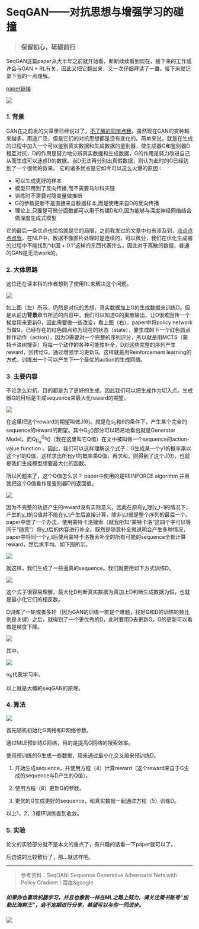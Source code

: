 # SeqGAN——对抗思想与增强学习的碰撞


>### 保留初心，砥砺前行

SeqGAN这篇paper从大半年之前就开始看，断断续续看到现在，接下来的工作或许会与GAN + RL有关，因此又把它翻出来，又一次仔细拜读了一番。接下来就记录下我的一点理解。

[paper链接](https://arxiv.org/abs/1609.05473)

![](http://upload-images.jianshu.io/upload_images/6274743-813e9846fabc192c.png?imageMogr2/auto-orient/strip%7CimageView2/2/w/1240)

### 1. 背景

GAN在之前发的文章里已经说过了，[不了解的同学点我](http://www.jianshu.com/p/29948a5c5560)，虽然现在GAN的变种越来越多，用途广泛，但是它们的对抗思想都是没有变化的。简单来说，就是在生成的过程中加入一个可以鉴别真实数据和生成数据的鉴别器，使生成器G和鉴别器D相互对抗，D的作用是努力地分辨真实数据和生成数据，G的作用是努力改进自己从而生成可以迷惑D的数据。当D无法再分别出真假数据，则认为此时的G已经达到了一个很优的效果。
它的诸多优点是它如今可以这么火爆的原因：
- 可以生成更好的样本
- 模型只用到了反向传播,而不需要马尔科夫链
- 训练时不需要对隐变量做推断
- G的参数更新不是直接来自数据样本,而是使用来自D的反向传播
- 理论上,只要是可微分函数都可以用于构建D和G,因为能够与深度神经网络结合做深度生成式模型

它的最后一条优点也恰恰就是它的局限，之前我发过的文章中也有涉及到，[点点点点点我](http://www.jianshu.com/p/32e164883eab)，在NLP中，数据不像图片处理时是连续的，可以微分，我们在优化生成器的过程中不能找到“中国 + 0.1”这样的东西代表什么，因此对于离散的数据，普通的GAN是无法work的。

### 2. 大体思路

这位还在读本科的作者想到了使用RL来解决这个问题。

![](http://upload-images.jianshu.io/upload_images/6274743-aa3614c289190fc4.png?imageMogr2/auto-orient/strip%7CimageView2/2/w/1240)

如上图（左）所示，仍然是对抗的思想，真实数据加上G的生成数据来训练D。但是从前边**背景**章节所述的内容中，我们可以知道G的离散输出，让D很难回传一个梯度用来更新G，因此需要做一些改变，看上图（右），paper中将policy network当做G，已经存在的红色圆点称为现在的状态（state），要生成的下一个红色圆点称作动作（action），因为D需要对一个完整的序列评分，所以就是用MCTS（蒙特卡洛树搜索）将每一个动作的各种可能性补全，D对这些完整的序列产生reward，回传给G，通过增强学习更新G。这样就是用Reinforcement learning的方式，训练出一个可以产生下一个最优的action的生成网络。


### 3. 主要内容

不论怎么对抗，目的都是为了更好的生成，因此我们可以把生成作为切入点。生成器G的目标是生成sequence来最大化reward的期望。

![](http://upload-images.jianshu.io/upload_images/6274743-259c9acf3c5ad623.png?imageMogr2/auto-orient/strip%7CimageView2/2/w/1240)

在这里把这个reward的期望叫做J(θ)。就是在s<sub>0</sub>和θ的条件下，产生某个完全的sequence的reward的期望。其中G<sub>θ</sub>()部分可以轻易地看出就是Generator Model。而Q<sub>D<sub>φ</sub></sub><sup>G<sub>θ</sub></sup>()（我在这里叫它Q值）在文中被叫做一个sequence的action-value function 。因此，我们可以这样理解这个式子：G生成某一个y1的概率乘以这个y1的Q值，这样求出所有y1的概率乘Q值，再求和，则得到了这个J(θ)，也就是我们生成模型想要最大化的函数。

所以问题来了，这个Q值怎么求？
paper中使用的是REINFORCE algorithm 并且就把这个Q值看作是鉴别器D的返回值。

![](http://upload-images.jianshu.io/upload_images/6274743-98ea47ced53c8340.png?imageMogr2/auto-orient/strip%7CimageView2/2/w/1240)

因为不完整的轨迹产生的reward没有实际意义，因此在原有y_1到y_t-1的情况下，产生的y_t的Q值并不能在y_t产生后直接计算，除非y_t就是整个序列的最后一个。paper中想了一个办法，使用蒙特卡洛搜索（就我所知“蒙特卡洛”这四个字可以等同于“随意”）将y_t后的内容进行补全。既然是随意补全就说明会产生多种情况，paper中将同一个y_t后使用蒙特卡洛搜索补全的所有可能的sequence全都计算reward，然后求平均。如下图所示。

![](http://upload-images.jianshu.io/upload_images/6274743-af9e4f70c4940b2a.png?imageMogr2/auto-orient/strip%7CimageView2/2/w/1240)

就这样，我们生成了一些逼真的sequence。我们就要用如下方式训练D。

![](http://upload-images.jianshu.io/upload_images/6274743-254fb122708f3885.png?imageMogr2/auto-orient/strip%7CimageView2/2/w/1240)

这个式子很容易理解，最大化D判断真实数据为真加上D判断生成数据为假，也就是最小化它们的相反数。

D训练了一轮或者多轮（因为GAN的训练一直是个难题，找好G和D的训练轮数比例是关键）之后，就得到了一个更优秀的D，此时要用D去更新G。G的更新可以看做是梯度下降。

![](http://upload-images.jianshu.io/upload_images/6274743-d6a6905d402e92f4.png?imageMogr2/auto-orient/strip%7CimageView2/2/w/1240)

其中，

![](http://upload-images.jianshu.io/upload_images/6274743-b177a6f8ab9eb841.png?imageMogr2/auto-orient/strip%7CimageView2/2/w/1240)

α<sub>h</sub>代表学习率。

以上就是大概的seqGAN的原理。

### 4. 算法

![](http://upload-images.jianshu.io/upload_images/6274743-62525a29c0fa2b8b.png?imageMogr2/auto-orient/strip%7CimageView2/2/w/1240)

首先随机初始化G网络和D网络参数。

通过MLE预训练G网络，目的是提高G网络的搜索效率。

使用预训练的G生成一些数据，用来通过最小化交叉熵来预训练D。

1. 开始生成sequence，并使用方程（4）计算reward（这个reward来自于G生成的sequence与D产生的Q值）。

2. 使用方程（8）更新G的参数。

3. 更优的G生成更好的sequence，和真实数据一起通过方程（5）训练D。

以上1，2，3循环训练直到收敛。



### 5. 实验

论文的实验部分就不是本文的重点了，有兴趣的话看一下paper就可以了。


后边说的比较敷衍了，那...就这样吧。

-------------

>参考资料：SeqGAN: Sequence Generative Adversarial Nets with Policy Gradient | 百度&google


##### **如果你也喜欢机器学习，并且也像我一样在ML之路上努力，请关注简书账号“加勒比海鲜王”，会不定期进行分享，希望可以与你一同进步。**

![](http://upload-images.jianshu.io/upload_images/6274743-e9f6bf1b77fc4c6a.jpg?imageMogr2/auto-orient/strip%7CimageView2/2/w/1240)
